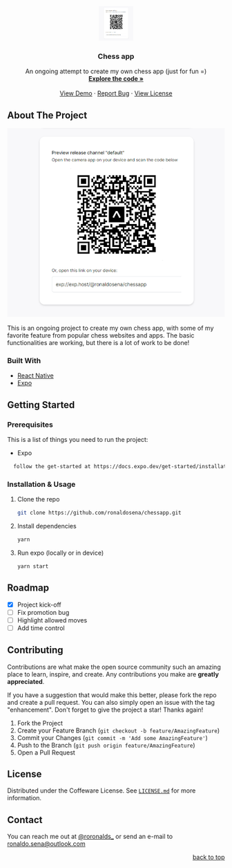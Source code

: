 <div id="top"></div>

<!-- PROJECT LOGO -->
<br />
<div align="center">
  <a href="https://github.com/ronaldosena/chessapp/commits/">
    <img src="assets/qrcode_expo.png" alt="Logo" width="80" height="80">
  </a>

  <h3 align="center">Chess app</h3>

  <p align="center">
    An ongoing attempt to create my own chess app (just for fun =)
    <br />
    <a href="https://github.com/ronaldosena/chessapp/commits/"><strong>Explore the code »</strong></a>
    <br />
    <br />
    <a href="https://github.com/ronaldosena/chessapp/assets/qrcode_expo.png">View Demo</a>
    ·
    <a href="https://github.com/ronaldosena/chessapp/issues">Report Bug</a>
    ·
    <a href="https://github.com/ronaldosena/chessapp/LICENSE.md">View License</a>
  </p>
</div>

## About The Project

[![Chess app][demo-gif]](https://example.com)

This is an ongoing project to create my own chess app, with some of my favorite feature from popular chess websites and apps.
The basic functionalities are working, but there is a lot of work to be done!

### Built With

- [React Native](https://reactnative.dev/)
- [Expo](https://docs.expo.dev/)

## Getting Started

### Prerequisites

This is a list of things you need to run the project:

- Expo

```sh
  follow the get-started at https://docs.expo.dev/get-started/installation/
```

### Installation & Usage

1. Clone the repo
   ```sh
   git clone https://github.com/ronaldosena/chessapp.git
   ```
2. Install dependencies
   ```sh
   yarn
   ```
3. Run expo (locally or in device)
   ```sh
   yarn start
   ```

## Roadmap

- [x] Project kick-off
- [ ] Fix promotion bug
- [ ] Highlight allowed moves
- [ ] Add time control

<!-- CONTRIBUTING -->

## Contributing

Contributions are what make the open source community such an amazing place to learn, inspire, and create. Any contributions you make are **greatly appreciated**.

If you have a suggestion that would make this better, please fork the repo and create a pull request. You can also simply open an issue with the tag "enhancement".
Don't forget to give the project a star! Thanks again!

1. Fork the Project
2. Create your Feature Branch (`git checkout -b feature/AmazingFeature`)
3. Commit your Changes (`git commit -m 'Add some AmazingFeature'`)
4. Push to the Branch (`git push origin feature/AmazingFeature`)
5. Open a Pull Request

<!-- LICENSE -->

## License

Distributed under the Coffeware License. See [`LICENSE.md`](https://github.com/ronaldosena/chessapp/LICENSE.md) for more information.

<!-- CONTACT -->

## Contact

You can reach me out at [@roronalds\_](https://twitter.com/roronalds_) or send an e-mail to ronaldo.sena@outlook.com

<p align="right"><a href="#top">back to top</a></p>

<!-- MARKDOWN LINKS & IMAGES -->

[demo-gif]: assets/qrcode_expo.png
